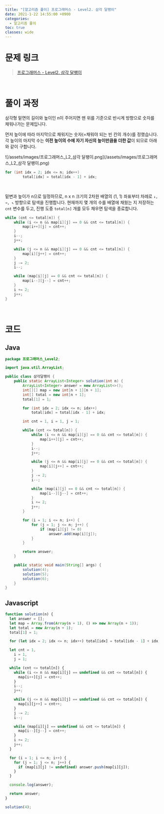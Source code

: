 ```yaml
---
title: "[알고리즘 풀이] 프로그래머스 - Level2. 삼각 달팽이"
date: 2021-1-22 14:55:00 +0900
categories:
  - 알고리즘 풀이
toc: true
classes: wide
---
```


# 문제 링크

> [프로그래머스 - Level2. 삼각 달팽이](https://programmers.co.kr/learn/courses/30/lessons/68645)

<br>

# 풀이 과정

삼각형 밑면의 길이와 높이인 n이 주어지면 맨 위를 기준으로 반시계 방향으로 숫자를 채워나가는 문제입니다.

먼저 높이에 따라 마지막으로 채워지는 숫자(=채워야 되는 빈 칸의 개수)를 정했습니다. 각 높이의 마지막 수는 **이전 높이의 수에 자기 자신의 높이만큼을 더한 값**이 되므로 아래와 같이 구합니다.

![/assets/images/프로그래머스_L2_삼각 달팽이.png](/assets/images/프로그래머스_L2_삼각 달팽이.png)

```java
for (int idx = 2; idx <= n; idx++)
		total[idx] = total[idx - 1] + idx;
```

<br>

밑변과 높이가 n으로 일정하므로, n x n 크기의 2차원 배열의 (1, 1) 좌표부터 차례로 `↓, →, ↖︎` 방향으로 탐색을 진행합니다. 현재까지 몇 개의 수를 배열에 채웠는 지 저장하는 `cnt` 변수를 두고, 진행 도중 `total[n]` 개를 모두 채우면 탐색을 종료합니다.

```java
while (cnt <= total[n]) {
    while (i <= n && map[i][j] == 0 && cnt <= total[n]) {
        map[i++][j] = cnt++;
    }
    i--;
    j++;

    while (j <= n && map[i][j] == 0 && cnt <= total[n]) {
        map[i][j++] = cnt++;
    }
    j -= 2;
    i--;

    while (map[i][j] == 0 && cnt <= total[n]) {
        map[i--][j--] = cnt++;
    }
    i += 2;
    j++;
}
```

<br>

# 코드

## Java

```java
package 프로그래머스_Level2;

import java.util.ArrayList;

public class 삼각달팽이 {
    public static ArrayList<Integer> solution(int n) {
        ArrayList<Integer> answer = new ArrayList<>();
        int[][] map = new int[n + 1][n + 1];
        int[] total = new int[n + 1];
        total[1] = 1;

        for (int idx = 2; idx <= n; idx++)
            total[idx] = total[idx - 1] + idx;

        int cnt = 1, i = 1, j = 1;

        while (cnt <= total[n]) {
            while (i <= n && map[i][j] == 0 && cnt <= total[n]) {
                map[i++][j] = cnt++;
            }
            i--;
            j++;

            while (j <= n && map[i][j] == 0 && cnt <= total[n]) {
                map[i][j++] = cnt++;
            }
            j -= 2;
            i--;

            while (map[i][j] == 0 && cnt <= total[n]) {
                map[i--][j--] = cnt++;
            }
            i += 2;
            j++;
        }

        for (i = 1; i <= n; i++) {
            for (j = 1; j <= n; j++) {
                if (map[i][j] != 0)
                    answer.add(map[i][j]);
            }
        }

        return answer;
    }

    public static void main(String[] args) {
        solution(4);
        solution(5);
        solution(6);
    }
}
```

## Javascript

```jsx
function solution(n) {
  let answer = [];
  let map = Array.from(Array(n + 1), () => new Array(n + 1));
  let total = new Array(n + 1);
  total[1] = 1;

  for (let idx = 2; idx <= n; idx++) total[idx] = total[idx - 1] + idx;

  let cnt = 1,
    i = 1,
    j = 1;

  while (cnt <= total[n]) {
    while (i <= n && map[i][j] == undefined && cnt <= total[n]) {
      map[i++][j] = cnt++;
    }
    i--;
    j++;

    while (j <= n && map[i][j] == undefined && cnt <= total[n]) {
      map[i][j++] = cnt++;
    }
    j -= 2;
    i--;

    while (map[i][j] == undefined && cnt <= total[n]) {
      map[i--][j--] = cnt++;
    }
    i += 2;
    j++;
  }

  for (i = 1; i <= n; i++) {
    for (j = 1; j <= n; j++) {
      if (map[i][j] != undefined) answer.push(map[i][j]);
    }
  }

  console.log(answer);

  return answer;
}

solution(4);
```